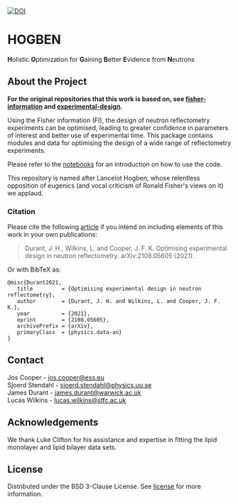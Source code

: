 [![DOI](https://zenodo.org/badge/366323997.svg)](https://zenodo.org/badge/latestdoi/366323997)

# HOGBEN
**H**olistic **O**ptimization for **G**aining **B**etter **E**vidence from **N**eutrons

## About the Project
**For the original repositories that this work is based on, see [fisher-information](https://github.com/James-Durant/fisher-information) and [experimental-design](https://github.com/James-Durant/experimental-design)**.

Using the Fisher information (FI), the design of neutron reflectometry experiments can be optimised, leading to greater confidence in parameters of interest and better use of experimental time. This package contains modules and data for optimising the design of a wide range of reflectometry experiments.

Please refer to the [notebooks](https://github.com/jfkcooper/HOGBEN/tree/main/notebooks) for an introduction on how to use the code.


This repository is named after Lancelot Hogben, whose relentless opposition of eugenics (and vocal criticism of Ronald Fisher's views on it) we applaud.

### Citation
Please cite the following [article](https://arxiv.org/abs/2108.05605) if you intend on including elements of this work in your own publications:
> Durant, J. H., Wilkins, L. and Cooper, J. F. K. Optimising experimental design in neutron reflectometry. arXiv:2108.05605 (2021).

Or with BibTeX as:
```
@misc{Durant2021,
   title         = {Optimising experimental design in neutron reflectometry}, 
   author        = {Durant, J. H. and Wilkins, L. and Cooper, J. F. K.},
   year          = {2021},
   eprint        = {2108.05605},
   archivePrefix = {arXiv},
   primaryClass  = {physics.data-an}
}
```

## Contact
Jos Cooper - jos.cooper@ess.eu \
Sjoerd Stendahl - sjoerd.stendahl@physics.uu.se \
James Durant - james.durant@warwick.ac.uk \
Lucas Wilkins - lucas.wilkins@stfc.ac.uk

## Acknowledgements
We thank Luke Clifton for his assistance and expertise in fitting the lipid monolayer and lipid bilayer data sets.

## License
Distributed under the BSD 3-Clause License. See [license](/LICENSE) for more information.

